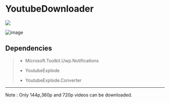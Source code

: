 
# YoutubeDownloader
![](https://img.shields.io/badge/.NET-6.0-blue)

![image](https://user-images.githubusercontent.com/61389047/184653509-3f6af0cc-99af-49de-a153-edcf1cdb3fb1.png)

## Dependencies

> - Microsoft.Toolkit.Uwp.Notifications
>   
> - YoutubeExplode
>   
> - YoutubeExplode.Converter
>   

---

Note : Only 144p,360p and 720p videos can be downloaded.


